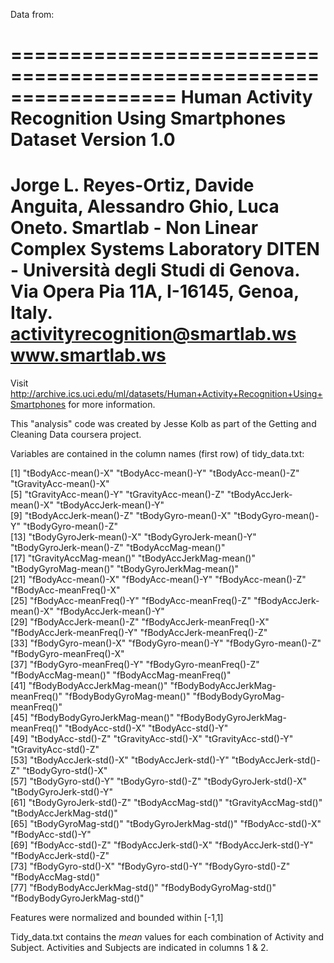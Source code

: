Data from:

==================================================================
Human Activity Recognition Using Smartphones Dataset
Version 1.0
==================================================================
Jorge L. Reyes-Ortiz, Davide Anguita, Alessandro Ghio, Luca Oneto.
Smartlab - Non Linear Complex Systems Laboratory
DITEN - Università degli Studi di Genova.
Via Opera Pia 11A, I-16145, Genoa, Italy.
activityrecognition@smartlab.ws
www.smartlab.ws
==================================================================

Visit http://archive.ics.uci.edu/ml/datasets/Human+Activity+Recognition+Using+Smartphones for more information.

This "analysis" code was created by Jesse Kolb as part of the Getting and Cleaning Data coursera project.



Variables are contained in the column names (first row) of tidy_data.txt:

 [1] "tBodyAcc-mean()-X"               "tBodyAcc-mean()-Y"               "tBodyAcc-mean()-Z"               "tGravityAcc-mean()-X"           
 [5] "tGravityAcc-mean()-Y"            "tGravityAcc-mean()-Z"            "tBodyAccJerk-mean()-X"           "tBodyAccJerk-mean()-Y"          
 [9] "tBodyAccJerk-mean()-Z"           "tBodyGyro-mean()-X"              "tBodyGyro-mean()-Y"              "tBodyGyro-mean()-Z"             
[13] "tBodyGyroJerk-mean()-X"          "tBodyGyroJerk-mean()-Y"          "tBodyGyroJerk-mean()-Z"          "tBodyAccMag-mean()"             
[17] "tGravityAccMag-mean()"           "tBodyAccJerkMag-mean()"          "tBodyGyroMag-mean()"             "tBodyGyroJerkMag-mean()"        
[21] "fBodyAcc-mean()-X"               "fBodyAcc-mean()-Y"               "fBodyAcc-mean()-Z"               "fBodyAcc-meanFreq()-X"          
[25] "fBodyAcc-meanFreq()-Y"           "fBodyAcc-meanFreq()-Z"           "fBodyAccJerk-mean()-X"           "fBodyAccJerk-mean()-Y"          
[29] "fBodyAccJerk-mean()-Z"           "fBodyAccJerk-meanFreq()-X"       "fBodyAccJerk-meanFreq()-Y"       "fBodyAccJerk-meanFreq()-Z"      
[33] "fBodyGyro-mean()-X"              "fBodyGyro-mean()-Y"              "fBodyGyro-mean()-Z"              "fBodyGyro-meanFreq()-X"         
[37] "fBodyGyro-meanFreq()-Y"          "fBodyGyro-meanFreq()-Z"          "fBodyAccMag-mean()"              "fBodyAccMag-meanFreq()"         
[41] "fBodyBodyAccJerkMag-mean()"      "fBodyBodyAccJerkMag-meanFreq()"  "fBodyBodyGyroMag-mean()"         "fBodyBodyGyroMag-meanFreq()"    
[45] "fBodyBodyGyroJerkMag-mean()"     "fBodyBodyGyroJerkMag-meanFreq()" "tBodyAcc-std()-X"                "tBodyAcc-std()-Y"               
[49] "tBodyAcc-std()-Z"                "tGravityAcc-std()-X"             "tGravityAcc-std()-Y"             "tGravityAcc-std()-Z"            
[53] "tBodyAccJerk-std()-X"            "tBodyAccJerk-std()-Y"            "tBodyAccJerk-std()-Z"            "tBodyGyro-std()-X"              
[57] "tBodyGyro-std()-Y"               "tBodyGyro-std()-Z"               "tBodyGyroJerk-std()-X"           "tBodyGyroJerk-std()-Y"          
[61] "tBodyGyroJerk-std()-Z"           "tBodyAccMag-std()"               "tGravityAccMag-std()"            "tBodyAccJerkMag-std()"          
[65] "tBodyGyroMag-std()"              "tBodyGyroJerkMag-std()"          "fBodyAcc-std()-X"                "fBodyAcc-std()-Y"               
[69] "fBodyAcc-std()-Z"                "fBodyAccJerk-std()-X"            "fBodyAccJerk-std()-Y"            "fBodyAccJerk-std()-Z"           
[73] "fBodyGyro-std()-X"               "fBodyGyro-std()-Y"               "fBodyGyro-std()-Z"               "fBodyAccMag-std()"              
[77] "fBodyBodyAccJerkMag-std()"       "fBodyBodyGyroMag-std()"          "fBodyBodyGyroJerkMag-std()"

Features were normalized and bounded within [-1,1]

Tidy_data.txt contains the *mean* values for each combination of Activity and Subject.  Activities and Subjects are indicated in columns 1 & 2.